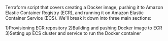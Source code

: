 Terraform script that covers creating a Docker image, pushing it to Amazon Elastic Container Registry (ECR), and running it on Amazon Elastic Container Service (ECS). We'll break it down into three main sections:

1)Provisioning ECR repository
2)Building and pushing Docker image to ECR
3)Setting up ECS cluster and service to run the Docker container